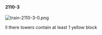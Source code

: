 #### 2110-3
![train-2110-3-0.png](https://github.com/lil-lab/nlvr/raw/master/nlvr/train/images/36/train-2110-3-0.png "train-2110-3-0.png")

ll there towers contain at least 1 yellow block